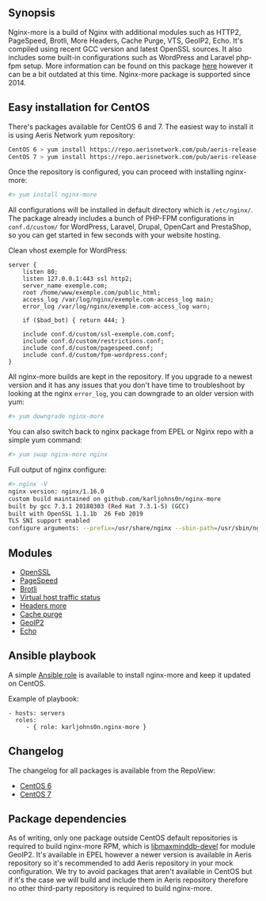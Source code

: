 ## Synopsis

Nginx-more is a build of Nginx with additional modules such as HTTP2, PageSpeed, Brotli, More Headers, Cache Purge, VTS, GeoIP2, Echo. It's compiled using recent GCC version and latest OpenSSL sources. It also includes some built-in configurations such as WordPress and Laravel php-fpm setup. More information can be found on this package [here](https://medium.com/@karljohnson/nginx-more-get-http-2-with-alpn-pagespeed-modsecurity-and-much-more-in-one-single-package-7d28a44d1854) however it can be a bit outdated at this time. Nginx-more package is supported since 2014.

## Easy installation for CentOS

There's packages available for CentOS 6 and 7. The easiest way to install it is using Aeris Network yum repository:

```bash
CentOS 6 > yum install https://repo.aerisnetwork.com/pub/aeris-release-6.rpm
CentOS 7 > yum install https://repo.aerisnetwork.com/pub/aeris-release-7.rpm
```

Once the repository is configured, you can proceed with installing nginx-more:

```bash
#> yum install nginx-more
```

All configurations will be installed in default directory which is `/etc/nginx/`. The package already includes a bunch of PHP-FPM configurations in `conf.d/custom/` for WordPress, Laravel, Drupal, OpenCart and PrestaShop, so you can get started in few seconds with your website hosting.

Clean vhost exemple for WordPress:

```text
server {
    listen 80;
    listen 127.0.0.1:443 ssl http2;
    server_name exemple.com;
    root /home/www/exemple.com/public_html;
    access_log /var/log/nginx/exemple.com-access_log main;
    error_log /var/log/nginx/exemple.com-access_log warn;

    if ($bad_bot) { return 444; }

    include conf.d/custom/ssl-exemple.com.conf;
    include conf.d/custom/restrictions.conf;
    include conf.d/custom/pagespeed.conf;
    include conf.d/custom/fpm-wordpress.conf;
}
```

All nginx-more builds are kept in the repository. If you upgrade to a newest version and it has any issues that you don't have time to troubleshoot by looking at the nginx `error_log`, you can downgrade to an older version with yum:

```bash
#> yum downgrade nginx-more
```

You can also switch back to nginx package from EPEL or Nginx repo with a simple yum command:

```bash
#> yum swap nginx-more nginx
```

Full output of nginx configure:

```bash
#> nginx -V
nginx version: nginx/1.16.0
custom build maintained on github.com/karljohns0n/nginx-more
built by gcc 7.3.1 20180303 (Red Hat 7.3.1-5) (GCC) 
built with OpenSSL 1.1.1b  26 Feb 2019
TLS SNI support enabled
configure arguments: --prefix=/usr/share/nginx --sbin-path=/usr/sbin/nginx --modules-path=/usr/lib64/nginx/modules --conf-path=/etc/nginx/nginx.conf --error-log-path=/var/log/nginx/error.log --http-log-path=/var/log/nginx/access.log --http-client-body-temp-path=/var/lib/nginx/cache/client_body --http-proxy-temp-path=/var/lib/nginx/cache/proxy --http-fastcgi-temp-path=/var/lib/nginx/cache/fastcgi --http-uwsgi-temp-path=/var/lib/nginx/cache/uwsgi --http-scgi-temp-path=/var/lib/nginx/cache/scgi --pid-path=/var/run/nginx.pid --lock-path=/var/run/nginx.lock --user=nginx --group=nginx --with-compat --with-file-aio --with-http_ssl_module --with-http_realip_module --with-http_addition_module --with-http_image_filter_module --with-http_sub_module --with-http_dav_module --with-http_flv_module --with-http_mp4_module --with-http_gunzip_module --with-http_gzip_static_module --with-http_geoip_module --with-http_random_index_module --with-http_secure_link_module --with-http_degradation_module --with-http_stub_status_module --with-http_auth_request_module --with-http_xslt_module --with-http_v2_module --with-mail --with-mail_ssl_module --with-threads --with-stream --with-stream_ssl_module --with-stream_realip_module --with-http_slice_module --with-stream_ssl_preread_module --with-debug --with-cc-opt='-O2 -g -pipe -Wall -Wp,-D_FORTIFY_SOURCE=2 -fexceptions -fstack-protector-strong --param=ssp-buffer-size=4 -grecord-gcc-switches -m64 -mtune=generic -DTCP_FASTOPEN=23' --with-cc=/opt/rh/devtoolset-7/root/usr/bin/gcc --with-openssl=modules/openssl-1.1.1b --add-module=modules/ngx_headers_more-0.33 --add-module=modules/ngx_cache_purge-2.3 --add-module=modules/ngx_module_vts-0.1.18 --add-module=modules/ngx_pagespeed-1.13.35.2-stable --add-module=modules/ngx_brotli-snap20190307 --add-module=modules/ngx_http_geoip2_module-3.2 --add-module=modules/ngx_echo-0.61
```

## Modules

* [OpenSSL](https://github.com/openssl/openssl)
* [PageSpeed](https://github.com/apache/incubator-pagespeed-ngx)
* [Brotli](https://github.com/google/ngx_brotli)
* [Virtual host traffic status](https://github.com/vozlt/nginx-module-vts)
* [Headers more](https://github.com/openresty/headers-more-nginx-module)
* [Cache purge](https://github.com/FRiCKLE/ngx_cache_purge)
* [GeoIP2](https://github.com/leev/ngx_http_geoip2_module)
* [Echo](https://github.com/openresty/echo-nginx-module)

## Ansible playbook

A simple [Ansible role](https://galaxy.ansible.com/karljohns0n/nginx-more) is available to install nginx-more and keep it updated on CentOS.

Example of playbook:

    - hosts: servers
      roles:
         - { role: karljohns0n.nginx-more }

## Changelog

The changelog for all packages is available from the RepoView:

* [CentOS 6](https://repo.aerisnetwork.com/stable/centos/6/x86_64/repoview/nginx-more.html)
* [CentOS 7](https://repo.aerisnetwork.com/stable/centos/7/x86_64/repoview/nginx-more.html)

## Package dependencies

As of writing, only one package outside CentOS default repositories is required to build nginx-more RPM, which is [libmaxminddb-devel](https://github.com/karljohns0n/pkg-libmaxminddb) for module GeoIP2. It's available in EPEL however a newer version is available in Aeris repository so it's recommended to add Aeris repository in your mock configuration. We try to avoid packages that aren't available in CentOS but if it's the case we will build and include them in Aeris repository therefore no other third-party repository is required to build nginx-more.
